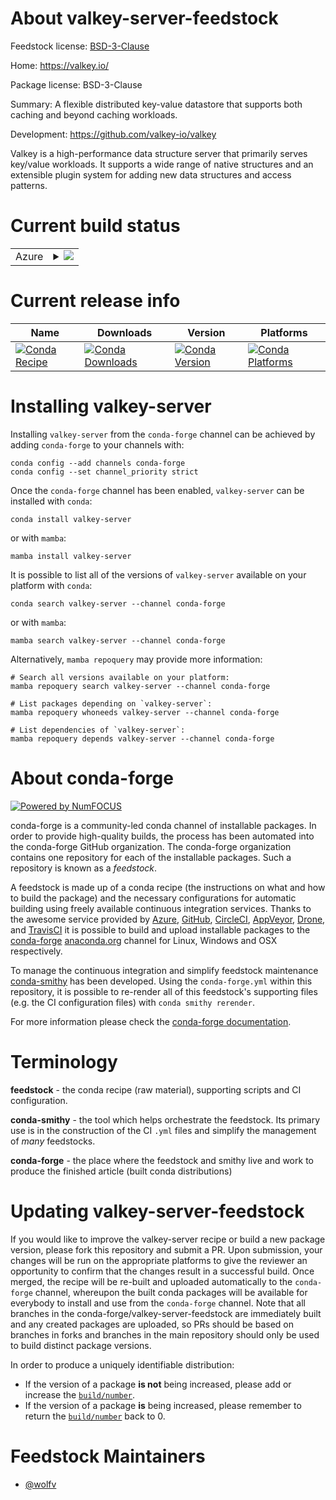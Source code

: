 About valkey-server-feedstock
=============================

Feedstock license: [BSD-3-Clause](https://github.com/conda-forge/valkey-server-feedstock/blob/main/LICENSE.txt)

Home: https://valkey.io/

Package license: BSD-3-Clause

Summary: A flexible distributed key-value datastore that supports both caching and beyond caching workloads.

Development: https://github.com/valkey-io/valkey

Valkey is a high-performance data structure server that primarily serves
key/value workloads. It supports a wide range of native structures and an
extensible plugin system for adding new data structures and access patterns.

Current build status
====================


<table>
    
  <tr>
    <td>Azure</td>
    <td>
      <details>
        <summary>
          <a href="https://dev.azure.com/conda-forge/feedstock-builds/_build/latest?definitionId=23175&branchName=main">
            <img src="https://dev.azure.com/conda-forge/feedstock-builds/_apis/build/status/valkey-server-feedstock?branchName=main">
          </a>
        </summary>
        <table>
          <thead><tr><th>Variant</th><th>Status</th></tr></thead>
          <tbody><tr>
              <td>linux_64</td>
              <td>
                <a href="https://dev.azure.com/conda-forge/feedstock-builds/_build/latest?definitionId=23175&branchName=main">
                  <img src="https://dev.azure.com/conda-forge/feedstock-builds/_apis/build/status/valkey-server-feedstock?branchName=main&jobName=linux&configuration=linux%20linux_64_" alt="variant">
                </a>
              </td>
            </tr><tr>
              <td>linux_aarch64</td>
              <td>
                <a href="https://dev.azure.com/conda-forge/feedstock-builds/_build/latest?definitionId=23175&branchName=main">
                  <img src="https://dev.azure.com/conda-forge/feedstock-builds/_apis/build/status/valkey-server-feedstock?branchName=main&jobName=linux&configuration=linux%20linux_aarch64_" alt="variant">
                </a>
              </td>
            </tr><tr>
              <td>osx_64</td>
              <td>
                <a href="https://dev.azure.com/conda-forge/feedstock-builds/_build/latest?definitionId=23175&branchName=main">
                  <img src="https://dev.azure.com/conda-forge/feedstock-builds/_apis/build/status/valkey-server-feedstock?branchName=main&jobName=osx&configuration=osx%20osx_64_" alt="variant">
                </a>
              </td>
            </tr><tr>
              <td>osx_arm64</td>
              <td>
                <a href="https://dev.azure.com/conda-forge/feedstock-builds/_build/latest?definitionId=23175&branchName=main">
                  <img src="https://dev.azure.com/conda-forge/feedstock-builds/_apis/build/status/valkey-server-feedstock?branchName=main&jobName=osx&configuration=osx%20osx_arm64_" alt="variant">
                </a>
              </td>
            </tr>
          </tbody>
        </table>
      </details>
    </td>
  </tr>
</table>

Current release info
====================

| Name | Downloads | Version | Platforms |
| --- | --- | --- | --- |
| [![Conda Recipe](https://img.shields.io/badge/recipe-valkey--server-green.svg)](https://anaconda.org/conda-forge/valkey-server) | [![Conda Downloads](https://img.shields.io/conda/dn/conda-forge/valkey-server.svg)](https://anaconda.org/conda-forge/valkey-server) | [![Conda Version](https://img.shields.io/conda/vn/conda-forge/valkey-server.svg)](https://anaconda.org/conda-forge/valkey-server) | [![Conda Platforms](https://img.shields.io/conda/pn/conda-forge/valkey-server.svg)](https://anaconda.org/conda-forge/valkey-server) |

Installing valkey-server
========================

Installing `valkey-server` from the `conda-forge` channel can be achieved by adding `conda-forge` to your channels with:

```
conda config --add channels conda-forge
conda config --set channel_priority strict
```

Once the `conda-forge` channel has been enabled, `valkey-server` can be installed with `conda`:

```
conda install valkey-server
```

or with `mamba`:

```
mamba install valkey-server
```

It is possible to list all of the versions of `valkey-server` available on your platform with `conda`:

```
conda search valkey-server --channel conda-forge
```

or with `mamba`:

```
mamba search valkey-server --channel conda-forge
```

Alternatively, `mamba repoquery` may provide more information:

```
# Search all versions available on your platform:
mamba repoquery search valkey-server --channel conda-forge

# List packages depending on `valkey-server`:
mamba repoquery whoneeds valkey-server --channel conda-forge

# List dependencies of `valkey-server`:
mamba repoquery depends valkey-server --channel conda-forge
```


About conda-forge
=================

[![Powered by
NumFOCUS](https://img.shields.io/badge/powered%20by-NumFOCUS-orange.svg?style=flat&colorA=E1523D&colorB=007D8A)](https://numfocus.org)

conda-forge is a community-led conda channel of installable packages.
In order to provide high-quality builds, the process has been automated into the
conda-forge GitHub organization. The conda-forge organization contains one repository
for each of the installable packages. Such a repository is known as a *feedstock*.

A feedstock is made up of a conda recipe (the instructions on what and how to build
the package) and the necessary configurations for automatic building using freely
available continuous integration services. Thanks to the awesome service provided by
[Azure](https://azure.microsoft.com/en-us/services/devops/), [GitHub](https://github.com/),
[CircleCI](https://circleci.com/), [AppVeyor](https://www.appveyor.com/),
[Drone](https://cloud.drone.io/welcome), and [TravisCI](https://travis-ci.com/)
it is possible to build and upload installable packages to the
[conda-forge](https://anaconda.org/conda-forge) [anaconda.org](https://anaconda.org/)
channel for Linux, Windows and OSX respectively.

To manage the continuous integration and simplify feedstock maintenance
[conda-smithy](https://github.com/conda-forge/conda-smithy) has been developed.
Using the ``conda-forge.yml`` within this repository, it is possible to re-render all of
this feedstock's supporting files (e.g. the CI configuration files) with ``conda smithy rerender``.

For more information please check the [conda-forge documentation](https://conda-forge.org/docs/).

Terminology
===========

**feedstock** - the conda recipe (raw material), supporting scripts and CI configuration.

**conda-smithy** - the tool which helps orchestrate the feedstock.
                   Its primary use is in the construction of the CI ``.yml`` files
                   and simplify the management of *many* feedstocks.

**conda-forge** - the place where the feedstock and smithy live and work to
                  produce the finished article (built conda distributions)


Updating valkey-server-feedstock
================================

If you would like to improve the valkey-server recipe or build a new
package version, please fork this repository and submit a PR. Upon submission,
your changes will be run on the appropriate platforms to give the reviewer an
opportunity to confirm that the changes result in a successful build. Once
merged, the recipe will be re-built and uploaded automatically to the
`conda-forge` channel, whereupon the built conda packages will be available for
everybody to install and use from the `conda-forge` channel.
Note that all branches in the conda-forge/valkey-server-feedstock are
immediately built and any created packages are uploaded, so PRs should be based
on branches in forks and branches in the main repository should only be used to
build distinct package versions.

In order to produce a uniquely identifiable distribution:
 * If the version of a package **is not** being increased, please add or increase
   the [``build/number``](https://docs.conda.io/projects/conda-build/en/latest/resources/define-metadata.html#build-number-and-string).
 * If the version of a package **is** being increased, please remember to return
   the [``build/number``](https://docs.conda.io/projects/conda-build/en/latest/resources/define-metadata.html#build-number-and-string)
   back to 0.

Feedstock Maintainers
=====================

* [@wolfv](https://github.com/wolfv/)

